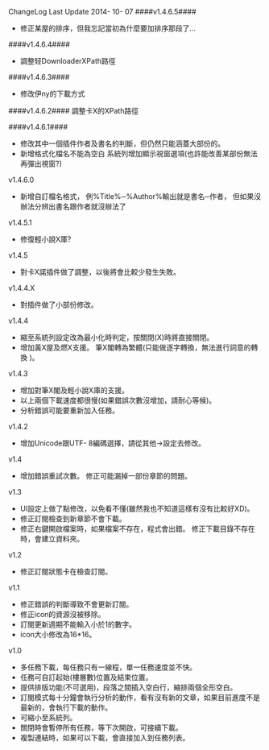 ChangeLog Last Update 2014- 10- 07
####v1.4.6.5####
- 修正某屋的排序，但我忘記當初為什麼要加排序那段了...

####v1.4.6.4####
- 調整轻DownloaderXPath路徑

####v1.4.6.3####
- 修改伊ny的下載方式

####v1.4.6.2####
調整卡X的XPath路徑

####v1.4.6.1####
- 修改其中一個插件作者及書名的判斷，但仍然只能涵蓋大部份的。
- 新增格式化檔名不能為空白 系統列增加顯示視窗選項(也許能改善某部份無法再彈出視窗?)


v1.4.6.0 
- 新增自訂檔名格式， 例%Title%─%Author%輸出就是書名─作者， 但如果沒辦法分辨出書名跟作者就沒辦法了

v1.4.5.1 
- 修復輕小說X庫?

v1.4.5
- 對卡X諾插件做了調整，以後將會比較少發生失敗。

v1.4.4.X
- 對插件做了小部份修改。

v1.4.4
- 縮至系統列設定改為最小化時判定，按關閉(X)時將直接關閉。 
- 增加黃X屋及燃X支援。 筆X閣轉為繁體(只能做逐字轉換，無法進行詞意的轉換 )。

v1.4.3 
- 增加對筆X閣及輕小說X庫的支援。 
- 以上兩個下載速度都很慢(如果錯誤次數沒增加，請耐心等候)。 
- 分析錯誤可能要重新加入任務。

v1.4.2
- 增加Unicode跟UTF- 8編碼選擇，請從其他→設定去修改。

v1.4
- 增加錯誤重試次數。 修正可能漏掉一部份章節的問題。

v1.3
- UI設定上做了點修改，以免看不懂(雖然我也不知道這樣有沒有比較好XD)。 
- 修正訂閱檢查到新章節不會下載。
- 修正右鍵開啟檔案時，如果檔案不存在，程式會出錯。 修正下載目錄不存在時，會建立資料夾。

v1.2
- 修正訂閱狀態卡在檢查訂閱。

v1.1
- 修正錯誤的判斷導致不會更新訂閱。 
- 修正icon的資源沒被移除。 
- 訂閱更新週期不能輸入小於1的數字。 
- icon大小修改為16*16。

v1.0
- 多任務下載，每任務只有一線程，單一任務速度並不快。 
- 任務可自訂起始(樓層數)位置及結束位置。 
- 提供排版功能(不可選用)，段落之間插入空白行，縮排兩個全形空白。
- 訂閱模式每十分鐘會執行分析的動作，看有沒有新的文章，如果目前進度不是最新的，會執行下載的動作。 
- 可縮小至系統列。 
- 關閉時會暫停所有任務，等下次開啟，可接續下載。
- 複製連結時，如果可以下載，會直接加入到任務列表。
